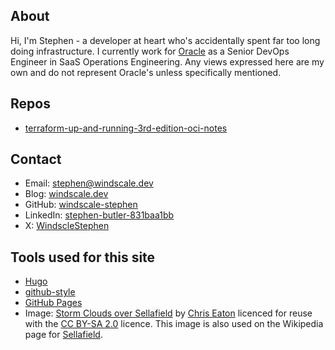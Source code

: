 ## About

Hi, I'm Stephen - a developer at heart who's accidentally spent far
too long doing infrastructure. I currently work for
[Oracle](https://www.oracle.com/) as a Senior DevOps Engineer in SaaS
Operations Engineering. Any views expressed here are my own and do not
represent Oracle's unless specifically mentioned.

## Repos

* [terraform-up-and-running-3rd-edition-oci-notes](https://github.com/windscale-stephen/terraform-up-and-running-3rd-edition-oci-notes)

## Contact

* Email: stephen@windscale.dev
* Blog: [windscale.dev](https://windscale.dev)
* GitHub: [windscale-stephen](https://github.com/windscale-stephen)
* LinkedIn: [stephen-butler-831baa1bb](https://linkedin.com/in/stephen-butler-831baa1bb)
* X: [WindscleStephen](https://x.com/WindscleStephen)

## Tools used for this site

* [Hugo](https://gohugo.io/)
* [github-style](https://github.com/MeiK2333/github-style)
* [GitHub Pages](https://pages.github.com/)
* Image: [Storm Clouds over
  Sellafield](https://www.geograph.org.uk/photo/330062) by [Chris
  Eaton](https://www.geograph.org.uk/profile/10115) licenced for reuse
  with the [CC BY-SA
  2.0](http://creativecommons.org/licenses/by-sa/2.0/) licence. This
  image is also used on the Wikipedia page for
  [Sellafield](https://en.wikipedia.org/wiki/Sellafield).
